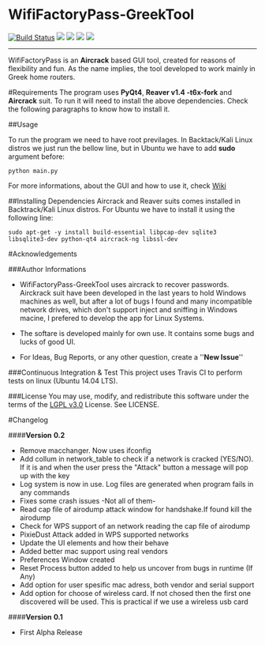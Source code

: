 WifiFactoryPass-GreekTool 
================================
[![Build Status](https://travis-ci.org/GeorgeGkas/WifiFactoryPass-GreekTool.svg)](https://travis-ci.org/GeorgeGkas/WifiFactoryPass-GreekTool) ![](https://img.shields.io/badge/health-100%25-yellowgreen.svg?style=flat-square) ![](https://img.shields.io/badge/version-0.1-blue.svg?style=flat-square)  ![](https://img.shields.io/badge/python-2.7-blue.svg?style=flat-square) ![](https://img.shields.io/badge/licence-LGPL%20v3.0-green.svg?style=flat-square) 

-----------
WifiFactoryPass is an **Aircrack** based GUI tool,  created for reasons of flexibility and fun. As the name implies, the tool developed to work mainly in Greek home routers. 

#Requirements
The program uses **PyQt4**, **Reaver v1.4 -t6x-fork** and **Aircrack** suit.
To run it will need to install the above dependencies. Check the following  paragraphs to know how to install it.

##Usage

To run the program we need to have root previlages. In Backtack/Kali Linux distros we just run the bellow line, but in Ubuntu we have to add **sudo** argument before:

	python main.py

For more informations, about the GUI and how to use it, check [Wiki](https://github.com/GeorgeGkas/WifiFactoryPass-GreekTool/wiki)


##Installing Dependencies
Aircrack and Reaver suits comes installed in Backtrack/Kali Linux distros. For Ubuntu we have to install it using the following line:

	sudo apt-get -y install build-essential libpcap-dev sqlite3 libsqlite3-dev python-qt4 aircrack-ng libssl-dev


#Acknowledgements

###Author Informations
 * WifiFactoryPass-GreekTool uses aircrack to recover passwords. Airckrack suit have been developed in the last years to hold Windows machines as well, but after a lot of bugs I found and many incompatible network drives, which don't support inject and sniffing in Windows macine, I prefered to develop the app for Linux Systems.
 
 * The softare is developed mainly for own use. It contains some bugs and lucks of good UI. 

 * For Ideas, Bug Reports, or any other question, create a ''**New Issue**''

###Continuous Integration & Test
This project uses Travis CI to perform tests on linux (Ubuntu 14.04 LTS).

###License
You may use, modify, and redistribute this software under the terms of the [LGPL v3.0](http://www.gnu.org/licenses/lgpl-3.0.html) License. See LICENSE.

#Changelog

####**Version**  **0.2**

 - Remove macchanger. Now uses ifconfig
 - Add collum in network_table to check if a network is cracked (YES/NO).
   If it is and when the user press the "Attack" button a message will pop up with the key
 - Log system is now in use. Log files are generated when program fails in any commands
 - Fixes some crash issues -Not all of them-
 - Read cap file of airodump attack window for handshake.If found kill the airodump
 - Check for WPS support of an network reading the cap file of airodump
 - PixieDust Attack added in WPS supported networks
 - Update the UI elements and how their behave
 - Added better mac support using real vendors
 - Preferences Window created
 - Reset Process button added to help us uncover from bugs in runtime (If Any)
 - Add option for user spesific mac adress, both vendor and serial support
 - Add option for choose of wireless card. If not chosed then the first one
   discovered will be used. This is practical if we use a wireless usb card


####**Version**  **0.1**

 - First Alpha Release